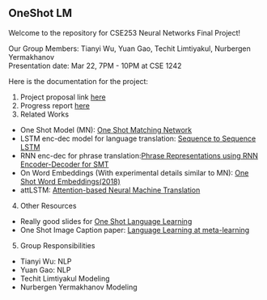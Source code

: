 ## OneShot LM

Welcome to the repository for CSE253 Neural Networks Final Project!

Our Group Members: Tianyi Wu, Yuan Gao, Techit Limtiyakul, Nurbergen Yermakhanov  
Presentation date: Mar 22, 7PM - 10PM at CSE 1242  

Here is the documentation for the project:

1. Project proposal link [here](https://www.sharelatex.com/read/fmgnkxvwgjvb)  
2. Progress report [here](https://www.sharelatex.com/read/hjxfxgxqtchq)
3. Related Works 
  * One Shot Model (MN): [One Shot Matching Network](https://arxiv.org/abs/1606.04080)  
  * LSTM enc-dec model for language translation: [Sequence to Sequence LSTM](https://arxiv.org/abs/1409.3215)  
  * RNN enc-dec for phrase translation:[Phrase Representations using RNN Encoder-Decoder for SMT](https://arxiv.org/abs/1406.1078)  
  * On Word Embeddings (With experimental details similar to MN): [One Shot Word Embeddings(2018)](https://openreview.net/forum?id=rkYgAJWCZ)  
  * attLSTM: [Attention-based Neural Machine Translation](https://arxiv.org/abs/1508.04025)  


4. Other Resources

  * Really good slides for [One Shot Language Learning](http://www.cl.uni-heidelberg.de/courses/ss16/cllrl/slides/one-shot-learning.pdf)  
  * One Shot Image Caption paper: [Language Learning at meta-learning](http://metalearning.ml/papers/metalearn17_andreas.pdf) 

5. Group Responsibilities

  * Tianyi Wu:  NLP
  * Yuan Gao:  NLP
  * Techit Limtiyakul  Modeling
  * Nurbergen Yermakhanov  Modeling
